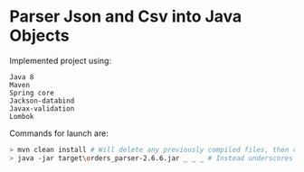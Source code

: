 # Parser Json and Csv into Java Objects 

Implemented project using:  
```
Java 8
Maven
Spring core
Jackson-databind
Javax-validation
Lombok
```
Commands for launch are:  
```sh
> mvn clean install # Will delete any previously compiled files, then compile, test & repackage your Java project
> java -jar target\orders_parser-2.6.6.jar _ _ _ # Instead underscores insert names of files located in src/recources that must be parsed
```
